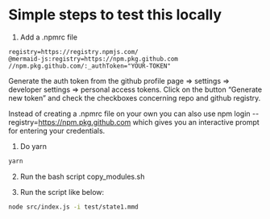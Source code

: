 # Simple steps to test this locally

1. Add a .npmrc file

```
registry=https://registry.npmjs.com/
@mermaid-js:registry=https://npm.pkg.github.com
//npm.pkg.github.com/:_authToken="YOUR-TOKEN"
```

Generate the auth token from the github profile page => settings => developer settings => personal access tokens. Click on the button “Generate new token” and check the checkboxes concerning repo and github registry.

Instead of creating a .npmrc file on your own you can also use npm login --registry=https://npm.pkg.github.com which gives you an interactive prompt for entering your credentials.

1. Do yarn

```sh
yarn
```

2. Run the bash script copy_modules.sh

3. Run the script like below:

```sh
node src/index.js -i test/state1.mmd
```
